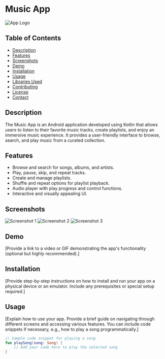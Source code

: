 # Music App

![App Logo](path_to_your_logo.png)

## Table of Contents

- [Description](#description)
- [Features](#features)
- [Screenshots](#screenshots)
- [Demo](#demo)
- [Installation](#installation)
- [Usage](#usage)
- [Libraries Used](#libraries-used)
- [Contributing](#contributing)
- [License](#license)
- [Contact](#contact)

## Description

The Music App is an Android application developed using Kotlin that allows users to listen to their favorite music tracks, create playlists, and enjoy an immersive music experience. It provides a user-friendly interface to browse, search, and play music from a curated collection.

## Features

- Browse and search for songs, albums, and artists.
- Play, pause, skip, and repeat tracks.
- Create and manage playlists.
- Shuffle and repeat options for playlist playback.
- Audio player with play progress and control functions.
- Interactive and visually appealing UI.

## Screenshots

![Screenshot 1](path_to_screenshot_1.png)
![Screenshot 2](path_to_screenshot_2.png)
![Screenshot 3](path_to_screenshot_3.png)

## Demo

[Provide a link to a video or GIF demonstrating the app's functionality (optional but highly recommended).]

## Installation

[Provide step-by-step instructions on how to install and run your app on a physical device or an emulator. Include any prerequisites or special setup required.]

## Usage

[Explain how to use your app. Provide a brief guide on navigating through different screens and accessing various features. You can include code snippets if necessary, e.g., how to play a song programmatically.]

```kotlin
// Sample code snippet for playing a song
fun playSong(song: Song) {
    // Add your code here to play the selected song
}
